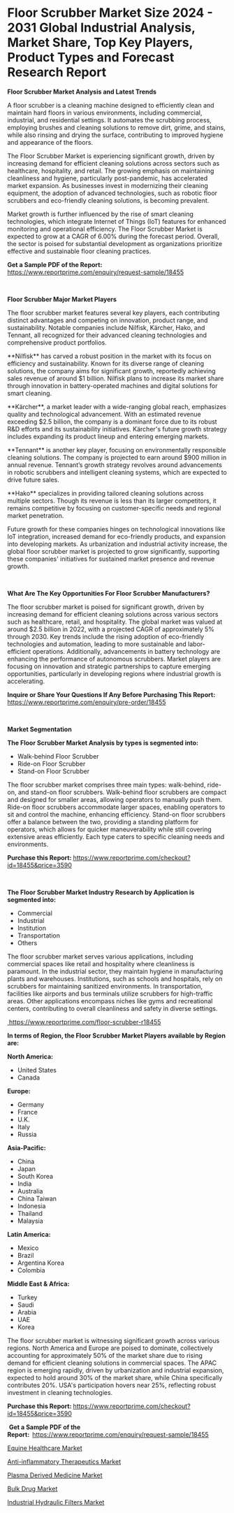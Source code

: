 <p><h1>Floor Scrubber Market Size 2024 - 2031 Global Industrial Analysis, Market Share, Top Key Players, Product Types and Forecast Research Report</h1></p><p><strong>Floor Scrubber Market Analysis and Latest Trends</strong></p>
<p><p>A floor scrubber is a cleaning machine designed to efficiently clean and maintain hard floors in various environments, including commercial, industrial, and residential settings. It automates the scrubbing process, employing brushes and cleaning solutions to remove dirt, grime, and stains, while also rinsing and drying the surface, contributing to improved hygiene and appearance of the floors.</p><p>The Floor Scrubber Market is experiencing significant growth, driven by increasing demand for efficient cleaning solutions across sectors such as healthcare, hospitality, and retail. The growing emphasis on maintaining cleanliness and hygiene, particularly post-pandemic, has accelerated market expansion. As businesses invest in modernizing their cleaning equipment, the adoption of advanced technologies, such as robotic floor scrubbers and eco-friendly cleaning solutions, is becoming prevalent.</p><p>Market growth is further influenced by the rise of smart cleaning technologies, which integrate Internet of Things (IoT) features for enhanced monitoring and operational efficiency. The Floor Scrubber Market is expected to grow at a CAGR of 6.00% during the forecast period. Overall, the sector is poised for substantial development as organizations prioritize effective and sustainable floor cleaning practices.</p></p>
<p><strong>Get a Sample PDF of the Report:&nbsp;</strong> <a href="https://www.reportprime.com/enquiry/request-sample/18455?utm_campaign=9&utm_medium=2&utm_source=Github&utm_content=ia&utm_term=21112024&utm_id=floor-scrubber">https://www.reportprime.com/enquiry/request-sample/18455</a></p>
<p>&nbsp;</p>
<p><strong>Floor Scrubber Major Market Players</strong></p>
<p><p>The floor scrubber market features several key players, each contributing distinct advantages and competing on innovation, product range, and sustainability. Notable companies include Nilfisk, Kärcher, Hako, and Tennant, all recognized for their advanced cleaning technologies and comprehensive product portfolios.</p><p>**Nilfisk** has carved a robust position in the market with its focus on efficiency and sustainability. Known for its diverse range of cleaning solutions, the company aims for significant growth, reportedly achieving sales revenue of around $1 billion. Nilfisk plans to increase its market share through innovation in battery-operated machines and digital solutions for smart cleaning.</p><p>**Kärcher**, a market leader with a wide-ranging global reach, emphasizes quality and technological advancement. With an estimated revenue exceeding $2.5 billion, the company is a dominant force due to its robust R&D efforts and its sustainability initiatives. Kärcher's future growth strategy includes expanding its product lineup and entering emerging markets.</p><p>**Tennant** is another key player, focusing on environmentally responsible cleaning solutions. The company is projected to earn around $900 million in annual revenue. Tennant’s growth strategy revolves around advancements in robotic scrubbers and intelligent cleaning systems, which are expected to drive future sales.</p><p>**Hako** specializes in providing tailored cleaning solutions across multiple sectors. Though its revenue is less than its larger competitors, it remains competitive by focusing on customer-specific needs and regional market penetration.</p><p>Future growth for these companies hinges on technological innovations like IoT integration, increased demand for eco-friendly products, and expansion into developing markets. As urbanization and industrial activity increase, the global floor scrubber market is projected to grow significantly, supporting these companies' initiatives for sustained market presence and revenue growth.</p></p>
<p>&nbsp;</p>
<p><strong>What Are The Key Opportunities For Floor Scrubber Manufacturers?</strong></p>
<p><p>The floor scrubber market is poised for significant growth, driven by increasing demand for efficient cleaning solutions across various sectors such as healthcare, retail, and hospitality. The global market was valued at around $2.5 billion in 2022, with a projected CAGR of approximately 5% through 2030. Key trends include the rising adoption of eco-friendly technologies and automation, leading to more sustainable and labor-efficient operations. Additionally, advancements in battery technology are enhancing the performance of autonomous scrubbers. Market players are focusing on innovation and strategic partnerships to capture emerging opportunities, particularly in developing regions where industrial growth is accelerating.</p></p>
<p><strong>Inquire or Share Your Questions If Any Before Purchasing This Report:</strong> <a href="https://www.reportprime.com/enquiry/pre-order/18455?utm_campaign=9&utm_medium=2&utm_source=Github&utm_content=ia&utm_term=21112024&utm_id=floor-scrubber">https://www.reportprime.com/enquiry/pre-order/18455</a></p>
<p>&nbsp;</p>
<p><strong>Market Segmentation</strong></p>
<p><strong>The Floor Scrubber Market Analysis by types is segmented into:</strong></p>
<p><ul><li>Walk-behind Floor Scrubber</li><li>Ride-on Floor Scrubber</li><li>Stand-on Floor Scrubber</li></ul></p>
<p><p>The floor scrubber market comprises three main types: walk-behind, ride-on, and stand-on floor scrubbers. Walk-behind floor scrubbers are compact and designed for smaller areas, allowing operators to manually push them. Ride-on floor scrubbers accommodate larger spaces, enabling operators to sit and control the machine, enhancing efficiency. Stand-on floor scrubbers offer a balance between the two, providing a standing platform for operators, which allows for quicker maneuverability while still covering extensive areas efficiently. Each type caters to specific cleaning needs and environments.</p></p>
<p><strong>Purchase this Report:&nbsp;</strong><a href="https://www.reportprime.com/checkout?id=18455&price=3590&utm_campaign=9&utm_medium=2&utm_source=Github&utm_content=ia&utm_term=21112024&utm_id=floor-scrubber">https://www.reportprime.com/checkout?id=18455&price=3590</a></p>
<p>&nbsp;</p>
<p><strong>The Floor Scrubber Market Industry Research by Application is segmented into:</strong></p>
<p><ul><li>Commercial</li><li>Industrial</li><li>Institution</li><li>Transportation</li><li>Others</li></ul></p>
<p><p>The floor scrubber market serves various applications, including commercial spaces like retail and hospitality where cleanliness is paramount. In the industrial sector, they maintain hygiene in manufacturing plants and warehouses. Institutions, such as schools and hospitals, rely on scrubbers for maintaining sanitized environments. In transportation, facilities like airports and bus terminals utilize scrubbers for high-traffic areas. Other applications encompass niches like gyms and recreational centers, contributing to overall cleanliness and safety in diverse settings.</p></p>
<p><a href="https://www.reportprime.com/floor-scrubber-r18455?utm_campaign=9&utm_medium=2&utm_source=Github&utm_content=ia&utm_term=21112024&utm_id=floor-scrubber">&nbsp;https://www.reportprime.com/floor-scrubber-r18455</a></p>
<p><strong>In terms of Region, the Floor Scrubber Market Players available by Region are:</strong></p>
<p>
    <p> <strong> North America: </strong>
        <ul>
            <li>United States</li>
            <li>Canada</li>
        </ul>
        </p> 
    <p> <strong> Europe: </strong>
        <ul>
            <li>Germany</li>
            <li>France</li>
            <li>U.K.</li>
            <li>Italy</li>
            <li>Russia</li>
        </ul>
        </p> 
    <p> <strong> Asia-Pacific: </strong>
        <ul>
            <li>China</li>
            <li>Japan</li>
            <li>South Korea</li>
            <li>India</li>
            <li>Australia</li>
            <li>China Taiwan</li>
            <li>Indonesia</li>
            <li>Thailand</li>
            <li>Malaysia</li>
        </ul>
        </p> 
    <p> <strong> Latin America: </strong>
        <ul>
            <li>Mexico</li>
            <li>Brazil</li>
            <li>Argentina Korea</li>
            <li>Colombia</li>
        </ul>
        </p> 
    <p> <strong> Middle East & Africa: </strong>
        <ul>
            <li>Turkey</li>
            <li>Saudi</li>
            <li>Arabia</li>
            <li>UAE</li>
            <li>Korea</li>
        </ul>
    </p>
    </p>
<p><p>The floor scrubber market is witnessing significant growth across various regions. North America and Europe are poised to dominate, collectively accounting for approximately 50% of the market share due to rising demand for efficient cleaning solutions in commercial spaces. The APAC region is emerging rapidly, driven by urbanization and industrial expansion, expected to hold around 30% of the market share, while China specifically contributes 20%. USA's participation hovers near 25%, reflecting robust investment in cleaning technologies.</p></p>
<p><strong>Purchase this Report: </strong><a href="https://www.reportprime.com/checkout?id=18455&price=3590&utm_campaign=9&utm_medium=2&utm_source=Github&utm_content=ia&utm_term=21112024&utm_id=floor-scrubber">https://www.reportprime.com/checkout?id=18455&price=3590</a></p>
<p>&nbsp;<strong>Get a Sample PDF of the Report:&nbsp;&nbsp;</strong><a href="https://www.reportprime.com/enquiry/request-sample/18455?utm_campaign=9&utm_medium=2&utm_source=Github&utm_content=ia&utm_term=21112024&utm_id=floor-scrubber">https://www.reportprime.com/enquiry/request-sample/18455</a></p>
<p><strong></strong></p>
<p><p><a href="https://www.linkedin.com/pulse/future-equine-healthcare-market-2024-2031-growth-forecast-s9r2e?utm_campaign=9&utm_medium=2&utm_source=Github&utm_content=ia&utm_term=21112024&utm_id=floor-scrubber">Equine Healthcare Market</a></p><p><a href="https://www.linkedin.com/pulse/global-anti-inflammatory-therapeutics-market-scope-its-rapid-o549f?utm_campaign=9&utm_medium=2&utm_source=Github&utm_content=ia&utm_term=21112024&utm_id=floor-scrubber">Anti-inflammatory Therapeutics Market</a></p><p><a href="https://issuu.com/reportprime-2/docs/plasma-derived-medicine-market-size_6b415b009778c9?utm_campaign=9&utm_medium=2&utm_source=Github&utm_content=ia&utm_term=21112024&utm_id=floor-scrubber">Plasma Derived Medicine Market</a></p><p><a href="https://issuu.com/reportprime-2/docs/bulk-drug-market-size-2030.pptx_243fce0770b754?utm_campaign=9&utm_medium=2&utm_source=Github&utm_content=ia&utm_term=21112024&utm_id=floor-scrubber">Bulk Drug Market</a></p><p><a href="https://github.com/hgf64gh/Market-Research-Report-List-1/blob/main/industrial-hydraulic-filters-market.md?utm_campaign=9&utm_medium=2&utm_source=Github&utm_content=ia&utm_term=21112024&utm_id=floor-scrubber">Industrial Hydraulic Filters Market</a></p></p>